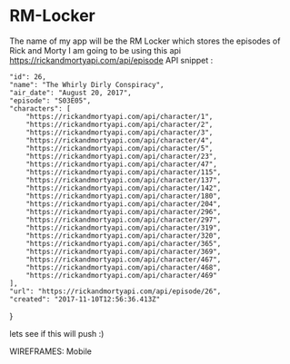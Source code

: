 # RM-Locker
The name of my app will be the RM Locker which stores the episodes of Rick and Morty
I am going to be using this api https://rickandmortyapi.com/api/episode
API snippet :

    "id": 26,
    "name": "The Whirly Dirly Conspiracy",
    "air_date": "August 20, 2017",
    "episode": "S03E05",
    "characters": [
        "https://rickandmortyapi.com/api/character/1",
        "https://rickandmortyapi.com/api/character/2",
        "https://rickandmortyapi.com/api/character/3",
        "https://rickandmortyapi.com/api/character/4",
        "https://rickandmortyapi.com/api/character/5",
        "https://rickandmortyapi.com/api/character/23",
        "https://rickandmortyapi.com/api/character/47",
        "https://rickandmortyapi.com/api/character/115",
        "https://rickandmortyapi.com/api/character/137",
        "https://rickandmortyapi.com/api/character/142",
        "https://rickandmortyapi.com/api/character/180",
        "https://rickandmortyapi.com/api/character/204",
        "https://rickandmortyapi.com/api/character/296",
        "https://rickandmortyapi.com/api/character/297",
        "https://rickandmortyapi.com/api/character/319",
        "https://rickandmortyapi.com/api/character/320",
        "https://rickandmortyapi.com/api/character/365",
        "https://rickandmortyapi.com/api/character/369",
        "https://rickandmortyapi.com/api/character/467",
        "https://rickandmortyapi.com/api/character/468",
        "https://rickandmortyapi.com/api/character/469"
    ],
    "url": "https://rickandmortyapi.com/api/episode/26",
    "created": "2017-11-10T12:56:36.413Z"
}


lets see if this will push :)

WIREFRAMES:
Mobile 
